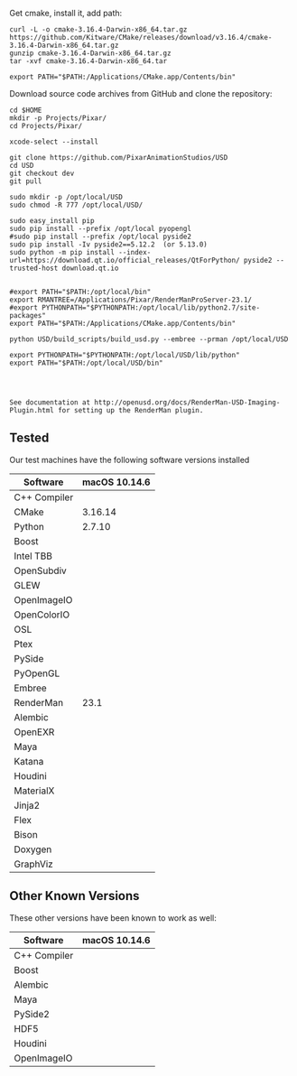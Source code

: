 Get cmake, install it, add path:
```
curl -L -o cmake-3.16.4-Darwin-x86_64.tar.gz https://github.com/Kitware/CMake/releases/download/v3.16.4/cmake-3.16.4-Darwin-x86_64.tar.gz
gunzip cmake-3.16.4-Darwin-x86_64.tar.gz
tar -xvf cmake-3.16.4-Darwin-x86_64.tar

export PATH="$PATH:/Applications/CMake.app/Contents/bin"
```

Download source code archives from GitHub and clone the repository:
```terminal
cd $HOME
mkdir -p Projects/Pixar/
cd Projects/Pixar/

xcode-select --install 

git clone https://github.com/PixarAnimationStudios/USD
cd USD
git checkout dev
git pull

sudo mkdir -p /opt/local/USD
sudo chmod -R 777 /opt/local/USD/

sudo easy_install pip
sudo pip install --prefix /opt/local pyopengl
#sudo pip install --prefix /opt/local pyside2
sudo pip install -Iv pyside2==5.12.2  (or 5.13.0)
sudo python -m pip install --index-url=https://download.qt.io/official_releases/QtForPython/ pyside2 --trusted-host download.qt.io


#export PATH="$PATH:/opt/local/bin"
export RMANTREE=/Applications/Pixar/RenderManProServer-23.1/
#export PYTHONPATH="$PYTHONPATH:/opt/local/lib/python2.7/site-packages"
export PATH="$PATH:/Applications/CMake.app/Contents/bin"

python USD/build_scripts/build_usd.py --embree --prman /opt/local/USD

export PYTHONPATH="$PYTHONPATH:/opt/local/USD/lib/python"
export PATH="$PATH:/opt/local/USD/bin"




See documentation at http://openusd.org/docs/RenderMan-USD-Imaging-Plugin.html for setting up the RenderMan plugin.

```


## Tested

Our test machines have the following software versions installed

| Software      | macOS 10.14.6 |
| ------------- | ------------ |
| C++ Compiler  |              |
| CMake         | 3.16.14      |
| Python        | 2.7.10       |
| Boost         |              |
| Intel TBB     |              |
| OpenSubdiv    |              |
| GLEW          |              |
| OpenImageIO   |              |
| OpenColorIO   |              |
| OSL           |              |
| Ptex          |              |
| PySide        |              |
| PyOpenGL      |              |
| Embree        |              |
| RenderMan     | 23.1         |
| Alembic       |              |
| OpenEXR       |              |
| Maya          |              |
| Katana        |              |
| Houdini       |              |
| MaterialX     |              |
| Jinja2        |              |
| Flex          |              |
| Bison         |              |
| Doxygen       |              |
| GraphViz      |              |


## Other Known Versions

These other versions have been known to work as well:

| Software      | macOS 10.14.6 |
| ------------- | ------------ |
| C++ Compiler  |              |
| Boost         |              |
| Alembic       |              |
| Maya          |              |
| PySide2       |              |
| HDF5          |              |
| Houdini       |              |
| OpenImageIO   |              |

